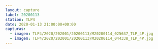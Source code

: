 ```yaml
---
layout: capture
label: 20200113
station: TLP4
date: 2020-01-13 21:00:00+00:00
capturas:
  - imagem: TLP4/2020/202001/20200113/M20200114_025637_TLP_4P.jpg
  - imagem: TLP4/2020/202001/20200113/M20200114_044338_TLP_4P.jpg
---
```

